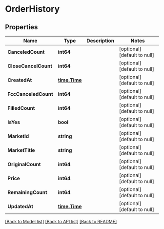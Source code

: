 # OrderHistory

## Properties
Name | Type | Description | Notes
------------ | ------------- | ------------- | -------------
**CanceledCount** | **int64** |  | [optional] [default to null]
**CloseCancelCount** | **int64** |  | [optional] [default to null]
**CreatedAt** | [**time.Time**](time.Time.md) |  | [optional] [default to null]
**FccCanceledCount** | **int64** |  | [optional] [default to null]
**FilledCount** | **int64** |  | [optional] [default to null]
**IsYes** | **bool** |  | [optional] [default to null]
**MarketId** | **string** |  | [optional] [default to null]
**MarketTitle** | **string** |  | [optional] [default to null]
**OriginalCount** | **int64** |  | [optional] [default to null]
**Price** | **int64** |  | [optional] [default to null]
**RemainingCount** | **int64** |  | [optional] [default to null]
**UpdatedAt** | [**time.Time**](time.Time.md) |  | [optional] [default to null]

[[Back to Model list]](../README.md#documentation-for-models) [[Back to API list]](../README.md#documentation-for-api-endpoints) [[Back to README]](../README.md)

